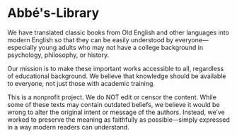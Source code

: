# Abbé's-Library
We have translated classic books from Old English and other languages into modern English so that they can be easily understood by everyone—especially young adults who may not have a college background in psychology, philosophy, or history.

Our mission is to make these important works accessible to all, regardless of educational background. We believe that knowledge should be available to everyone, not just those with academic training.

This is a nonprofit project. We do NOT edit or censor the content. While some of these texts may contain outdated beliefs, we believe it would be wrong to alter the original intent or message of the authors. Instead, we’ve worked to preserve the meaning as faithfully as possible—simply expressed in a way modern readers can understand.
